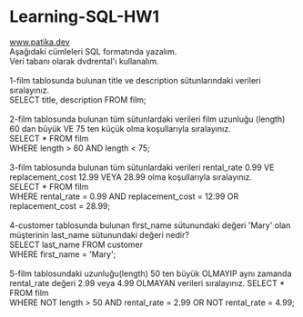 # Learning-SQL-HW1 
www.patika.dev \
Aşağıdaki cümleleri SQL formatında yazalım. \
Veri tabanı olarak dvdrental'ı kullanalım. \
\
1-film tablosunda bulunan title ve description sütunlarındaki verileri sıralayınız. \
SELECT title, description FROM film;  \
\
2-film tablosunda bulunan tüm sütunlardaki verileri film uzunluğu (length) 60 dan büyük VE 75 ten küçük olma koşullarıyla sıralayınız. \
SELECT * FROM film \
WHERE length > 60 AND length < 75; \
\
3-film tablosunda bulunan tüm sütunlardaki verileri rental_rate 0.99 VE replacement_cost 12.99 VEYA 28.99 olma koşullarıyla sıralayınız. \
SELECT * FROM film \
WHERE rental_rate = 0.99 AND replacement_cost = 12.99 OR replacement_cost = 28.99; \
\
4-customer tablosunda bulunan first_name sütunundaki değeri 'Mary' olan müşterinin last_name sütunundaki değeri nedir? \
SELECT last_name FROM customer \
WHERE first_name = 'Mary'; \
\
5-film tablosundaki uzunluğu(length) 50 ten büyük OLMAYIP aynı zamanda rental_rate değeri 2.99 veya 4.99 OLMAYAN verileri sıralayınız.
SELECT * FROM film \
WHERE NOT length > 50 AND rental_rate = 2.99 OR NOT rental_rate = 4.99; 

